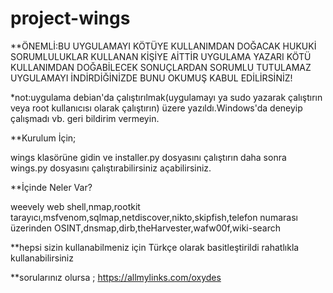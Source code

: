 # project-wings
**ÖNEMLİ:BU UYGULAMAYI KÖTÜYE KULLANIMDAN DOĞACAK HUKUKİ SORUMLULUKLAR KULLANAN KİŞİYE AİTTİR UYGULAMA YAZARI KÖTÜ KULLANIMDAN DOĞABİLECEK SONUÇLARDAN SORUMLU TUTULAMAZ UYGULAMAYI İNDİRDİĞİNİZDE BUNU OKUMUŞ KABUL EDİLİRSİNİZ!

*not:uygulama debian'da çalıştırılmak(uygulamayı ya sudo yazarak çalıştırın veya root kullanıcısı olarak çalıştırın) üzere yazıldı.Windows'da deneyip çalışmadı vb. geri bildirim vermeyin.

**Kurulum İçin;

wings klasörüne gidin ve installer.py dosyasını çalıştırın daha sonra wings.py dosyasını çalıştırabilirsiniz açabilirsiniz.

**İçinde Neler Var?

weevely web shell,nmap,rootkit tarayıcı,msfvenom,sqlmap,netdiscover,nikto,skipfish,telefon numarası üzerinden OSINT,dnsmap,dirb,theHarvester,wafw00f,wiki-search

**hepsi sizin kullanabilmeniz için Türkçe olarak basitleştirildi rahatlıkla kullanabilirsiniz

**sorularınız olursa ;
https://allmylinks.com/oxydes
